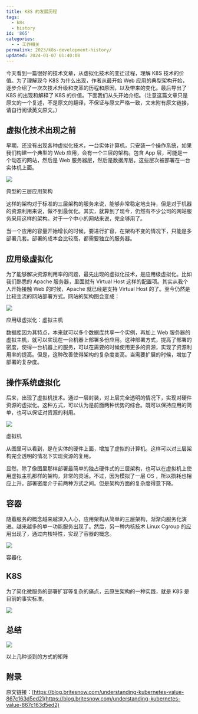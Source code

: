 ```yaml
---
title: K8S 的发展历程
tags:
  - k8s
  - history
id: '865'
categories:
  - - 工作相关
permalink: 2023/k8s-development-history/
updated: 2024-01-07 01:40:08
---
```

今天看到一篇很好的技术文章，从虚拟化技术的变迁过程，理解 K8S 技术的价值。为了理解现今 K8S 为什么出现，作者从最开始 Web 应用的典型架构开始，逐步介绍了一次次技术升级和变革的历程和原因，以及带来的变化。最后导出了 K8S 的出现和解释了 K8S 的价值。下面我们从头开始介绍。（注意这篇文章只是原文的一个复述，不是原文的翻译，不保证与原文严格一致，文末附有原文链接，请自行阅读英文原文。）

## 虚拟化技术出现之前

早期，还没有出现各种虚拟化技术，一台实体计算机，只安装一个操作系统，如果我们构建一个典型的 Web 应用，会有一个三层的架构。包含 App 层，可能是一个动态的网站，然后是 Web 服务器层，然后是数据库层。这些层次被部署在一台实体机上面。

![](https://sexywp.com/wp-content/uploads/2019/09/1_单体应用实体服务器.png)

典型的三层应用架构

这样的架构对于标准的三层架构的服务来说，能够非常稳定地支持，但是对于机器的资源利用来说，做不到最优化。其实，就算到了现今，仍然有不少公司的网站服务采用这样的架构。对于一个中小的网站来说，完全够用了。

当一个应用的容量开始增长的时候，要进行扩容，在架构不变的情况下，只能是多部署几套。部署的成本会比较高，都需要独立的服务器。

## 应用级虚拟化

为了能够解决资源利用率的问题，最先出现的虚拟化技术，是应用级虚拟化。比如我们熟悉的 Apache 服务器，里面就有 Virtual Host 这样的配置项。其实从我个人开始接触 Web 的时候，Apache 就已经是支持 Virtual Host 的了。至今仍然是比较主流的网站部署方式。网站的架构图会变成：

![](https://sexywp.com/wp-content/uploads/2019/09/1_单体应用虚拟主机.png)

应用级虚拟化：虚拟主机

数据库因为其特点，本来就可以多个数据库共享一个实例，再加上 Web 服务器的虚拟主机，就可以实现在一台机器上部署多份应用。这种部署方式，提高了部署的密度，使得一台机器上的服务，可以在需要的时候使用更多的资源，实现了资源利用率的提高。但是，这种改善使得架构的复杂度变高。当需要扩展的时候，增加了部署的复杂度。

## 操作系统虚拟化

后来，出现了虚拟机技术。通过一层封装，对上层完全透明的情况下，实现对硬件资源的虚拟化。这种方式，可以认为是前面两种优势的综合。既可以保持应用的简单，也可以保证对资源的利用。

![](https://sexywp.com/wp-content/uploads/2019/09/1_单体应用虚拟机.png)

虚拟机

从图里可以看到，是在实体的硬件上面，增加了虚拟的计算机。这样可以对三层架构完全透明的情况下实现资源的复用。

显然，除了像图里那样部署最简单的独占硬件式的三层架构，也可以在虚拟机上使用虚拟主机那样的架构，非常的灵活。不过，因为模拟了一层 OS ，所以损耗也相应上升。部署密度介于前两种方式之间。但是架构方面的复杂度得意下降。

## 容器

随着服务的概念越来越深入人心，应用架构从简单的三层架构，渐渐向服务化演进。越来越多的单一功能服务出现了。然后，另一种内核技术 Linux Cgroup 的应用出现了，通过内核特性，实现了容器的概念。

![](https://sexywp.com/wp-content/uploads/2019/09/1_容器化.png)

容器化

## K8S

为了简化微服务的部署扩容等复杂的痛点，云原生架构的一种实践，就是 K8S 是目前的事实标准。

![](https://sexywp.com/wp-content/uploads/2019/09/1_k8s.png)

## 总结

![](https://sexywp.com/wp-content/uploads/2019/09/1_特性矩阵.png)

以上几种谈到的方式的矩阵

## 附录

原文链接：[https://blog.britesnow.com/understanding-kubernetes-value-867c163d5ed2](https://blog.britesnow.com/understanding-kubernetes-value-867c163d5ed2)
